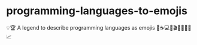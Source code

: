 # programming-languages-to-emojis
💡🏆 A legend to describe programming languages as emojis 🐍☕💻🎹🎬💎🎯🐘🚂📈
